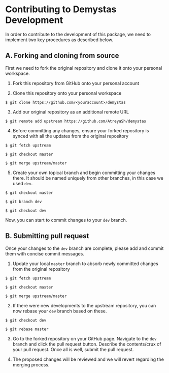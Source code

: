# Contributing to Demystas Development

In order to contribute to the development of this package, we need to implement two key procedures as described below.

## A. Forking and cloning from source

First we need to fork the original repository and clone it onto your personal workspace.

1. Fork this repository from GitHub onto your personal account

2. Clone this repository onto your personal workspace

```shell
$ git clone https://github.com/<youraccount>/demystas
```

3. Add our original repository as an additional remote URL

```shell
$ git remote add upstream https://github.com/AtreyaSh/demystas
```

4. Before committing any changes, ensure your forked repository is synced with all the updates from the original repository

```shell
$ git fetch upstream

$ git checkout master

$ git merge upstream/master
```

5. Create your own topical branch and begin committing your changes there. It should be named uniquely from other branches, in this case we used `dev`.

```shell
$ git checkout master

$ git branch dev

$ git checkout dev
```

Now, you can start to commit changes to your `dev` branch.

## B. Submitting pull request

Once your changes to the `dev` branch are complete, please add and commit them with concise commit messages.

1. Update your local `master` branch to absorb newly committed changes from the original repository

```shell
$ git fetch upstream

$ git checkout master

$ git merge upstream/master
```

2. If there were new developments to the upstream repository, you can now rebase your `dev` branch based on these.

```shell
$ git checkout dev

$ git rebase master
```

3. Go to the forked repository on your GitHub page. Navigate to the `dev` branch and click the pull request button. Describe the contents/crux of your pull request. Once all is well, submit the pull request.

4. The proposed changes will be reviewed and we will revert regarding the merging process.

